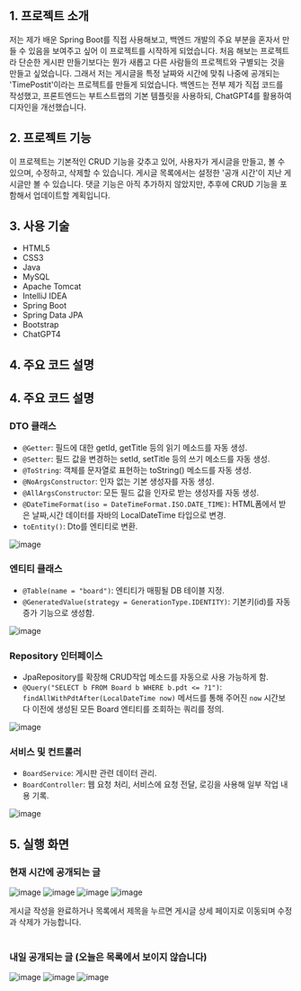 ## 1. 프로젝트 소개

저는 제가 배운 Spring Boot를 직접 사용해보고, 백엔드 개발의 주요 부분을 혼자서 만들 수 있음을 보여주고 싶어 이 프로젝트를 시작하게 되었습니다. 처음 해보는 프로젝트라 단순한 게시판 만들기보다는 뭔가 새롭고 다른 사람들의 프로젝트와 구별되는 것을 만들고 싶었습니다. 그래서 저는 게시글을 특정 날짜와 시간에 맞춰 나중에 공개되는 'TimePostit'이라는 프로젝트를 만들게 되었습니다. 백엔드는 전부 제가 직접 코드를 작성했고, 프론트엔드는 부트스트랩의 기본 템플릿을 사용하되, ChatGPT4를 활용하여 디자인을 개선했습니다.

## 2. 프로젝트 기능

이 프로젝트는 기본적인 CRUD 기능을 갖추고 있어, 사용자가 게시글을 만들고, 볼 수 있으며, 수정하고, 삭제할 수 있습니다. 게시글 목록에서는 설정한 '공개 시간'이 지난 게시글만 볼 수 있습니다. 댓글 기능은 아직 추가하지 않았지만, 추후에 CRUD 기능을 포함해서 업데이트할 계획입니다.

## 3. 사용 기술

- HTML5
- CSS3
- Java
- MySQL
- Apache Tomcat
- IntelliJ IDEA
- Spring Boot
- Spring Data JPA
- Bootstrap
- ChatGPT4

## 4. 주요 코드 설명

## 4. 주요 코드 설명

### DTO 클래스

- `@Getter`: 필드에 대한 getId, getTitle 등의 읽기 메소드를 자동 생성.
- `@Setter`: 필드 값을 변경하는 setId, setTitle 등의 쓰기 메소드를 자동 생성.
- `@ToString`: 객체를 문자열로 표현하는 toString() 메소드를 자동 생성.
- `@NoArgsConstructor`: 인자 없는 기본 생성자를 자동 생성.
- `@AllArgsConstructor`: 모든 필드 값을 인자로 받는 생성자를 자동 생성.
- `@DateTimeFormat(iso = DateTimeFormat.ISO.DATE_TIME)`: HTML폼에서 받은 날짜,시간 데이터를 자바의 LocalDateTime 타입으로 변경.
- `toEntity()`: Dto를 엔티티로 변환.

![image](https://github.com/0055kms/TimePostit/assets/157768680/84a742f2-00ef-4c6e-8939-09ee56573a6b)

### 엔티티 클래스
- `@Table(name = "board")`: 엔티티가 매핑될 DB 테이블 지정.
- `@GeneratedValue(strategy = GenerationType.IDENTITY)`: 기본키(id)를 자동 증가 기능으로 생성함.

![image](https://github.com/0055kms/TimePostit/assets/157768680/3bf1ec30-fb6d-4166-ac0a-3430ac96ef21)

### Repository 인터페이스
- JpaRepository를 확장해 CRUD작업 메소드를 자동으로 사용 가능하게 함.
- `@Query("SELECT b FROM Board b WHERE b.pdt <= ?1")`: `findAllWithPdtAfter(LocalDateTime now)` 메서드를 통해 주어진 `now` 시간보다 이전에 생성된 모든 Board 엔티티를 조회하는 쿼리를 정의.

![image](https://github.com/0055kms/TimePostit/assets/157768680/38b96b9f-994a-4a84-8407-a8b8b4c9afce)

### 서비스 및 컨트롤러
- `BoardService`: 게시판 관련 데이터 관리.
- `BoardController`: 웹 요청 처리, 서비스에 요청 전달, 로깅을 사용해 일부 작업 내용 기록.

![image](https://github.com/0055kms/TimePostit/assets/157768680/abd98883-c9c4-45e3-8d2b-9e6d6bb1e720)


## 5. 실행 화면

### 현재 시간에 공개되는 글

![image](https://github.com/0055kms/TimePostit/assets/157768680/e0f2a559-6a03-4e45-8fb9-be2ec7b0806a)
![image](https://github.com/0055kms/TimePostit/assets/157768680/d334d0a3-8f12-4fb2-af8a-95c22fbdf2f8)
![image](https://github.com/0055kms/TimePostit/assets/157768680/290c5b0c-8f73-45a4-91f8-51c3b889ebd3)
![image](https://github.com/0055kms/TimePostit/assets/157768680/68b75b98-0e44-419e-a6bf-a66454261737)

게시글 작성을 완료하거나 목록에서 제목을 누르면 게시글 상세 페이지로 이동되며 수정과 삭제가 가능합니다.  
<br>
### 내일 공개되는 글 (오늘은 목록에서 보이지 않습니다)

![image](https://github.com/0055kms/TimePostit/assets/157768680/ee907fd4-cf06-459d-8e41-18b5b1faefd0)
![image](https://github.com/0055kms/TimePostit/assets/157768680/91b542d4-a0a1-4d59-af67-9796c15a45ea)
![image](https://github.com/0055kms/TimePostit/assets/157768680/86893a0d-8f5b-4b17-9a8f-e220e79db534)


